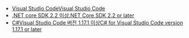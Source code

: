 * [<span data-ttu-id="efb3c-101">Visual Studio Code</span><span class="sxs-lookup"><span data-stu-id="efb3c-101">Visual Studio Code</span></span>](https://code.visualstudio.com/download)
* [<span data-ttu-id="efb3c-102">.NET core SDK 2.2 이상</span><span class="sxs-lookup"><span data-stu-id="efb3c-102">.NET Core SDK 2.2 or later</span></span>](https://www.microsoft.com/net/download/all)
* [<span data-ttu-id="efb3c-103">C#Visual Studio Code 버전 1.17.1 이상</span><span class="sxs-lookup"><span data-stu-id="efb3c-103">C# for Visual Studio Code version 1.17.1 or later</span></span>](https://marketplace.visualstudio.com/items?itemName=ms-vscode.csharp)